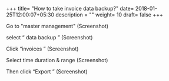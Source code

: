 +++
title= "How to take invoice data backup?"
date= 2018-01-25T12:00:07+05:30
description = ""
weight= 10
draft= false
+++





Go to "master management" 
 (Screenshot)

select “ data backup ”
(Screenshot)

Click “invoices ” 
(Screenshot)

Select time duration & range
(Screenshot)

Then click  “Export ” 
(Screenshot)
